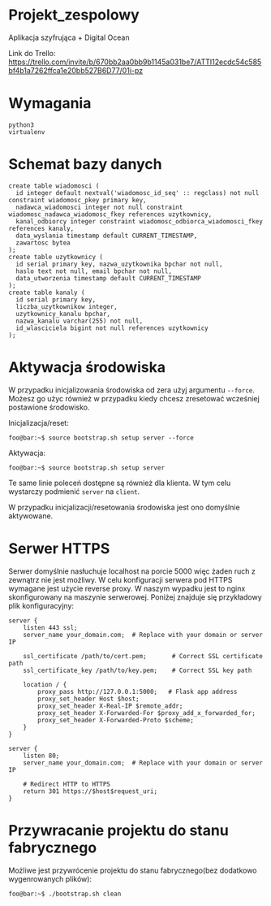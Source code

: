 # Projekt_zespolowy
Aplikacja szyfrująca + Digital Ocean

Link do Trello: https://trello.com/invite/b/670bb2aa0bb9b1145a031be7/ATTI12ecdc54c585bf4b1a7262ffca1e20bb527B6D77/01i-pz

# Wymagania
    python3
    virtualenv

# Schemat bazy danych

```
create table wiadomosci (
  id integer default nextval('wiadomosc_id_seq' :: regclass) not null constraint wiadomosc_pkey primary key, 
  nadawca_wiadomosci integer not null constraint wiadomosc_nadawca_wiadomosc_fkey references uzytkownicy, 
  kanal_odbiorcy integer constraint wiadomosc_odbiorca_wiadomosci_fkey references kanaly, 
  data_wyslania timestamp default CURRENT_TIMESTAMP, 
  zawartosc bytea
);
create table uzytkownicy (
  id serial primary key, nazwa_uzytkownika bpchar not null, 
  haslo text not null, email bpchar not null, 
  data_utworzenia timestamp default CURRENT_TIMESTAMP
);
create table kanaly (
  id serial primary key, 
  liczba_uzytkownikow integer, 
  uzytkownicy_kanalu bpchar, 
  nazwa_kanalu varchar(255) not null, 
  id_wlasciciela bigint not null references uzytkownicy
);
```

# Aktywacja środowiska
W przypadku inicjalizowania środowiska od zera użyj argumentu `--force`.
Możesz go użyc również w przypadku kiedy chcesz zresetować wcześniej postawione środowisko.

Inicjalizacja/reset:
```console
foo@bar:~$ source bootstrap.sh setup server --force
```
Aktywacja:
```console
foo@bar:~$ source bootstrap.sh setup server
```
Te same linie poleceń dostępne są również dla klienta. W tym celu wystarczy podmienić `server` na `client`.

W przypadku inicjalizacji/resetowania środowiska jest ono domyślnie aktywowane.

# Serwer HTTPS
Serwer domyślnie nasłuchuje localhost na porcie 5000 więc żaden ruch z zewnątrz nie jest możliwy. W celu konfiguracji serwera pod HTTPS wymagane jest użycie reverse proxy. W naszym wypadku jest to nginx skonfigurowany na maszynie serwerowej. Poniżej znajduje się przykładowy plik konfiguracyjny:

```
server {
    listen 443 ssl;
    server_name your_domain.com;  # Replace with your domain or server IP

    ssl_certificate /path/to/cert.pem;       # Correct SSL certificate path
    ssl_certificate_key /path/to/key.pem;    # Correct SSL key path

    location / {
        proxy_pass http://127.0.0.1:5000;   # Flask app address
        proxy_set_header Host $host;
        proxy_set_header X-Real-IP $remote_addr;
        proxy_set_header X-Forwarded-For $proxy_add_x_forwarded_for;
        proxy_set_header X-Forwarded-Proto $scheme;
    }
}

server {
    listen 80;
    server_name your_domain.com;  # Replace with your domain or server IP

    # Redirect HTTP to HTTPS
    return 301 https://$host$request_uri;
}
```

# Przywracanie projektu do stanu fabrycznego
Możliwe jest przywrócenie projektu do stanu fabrycznego(bez dodatkowo wygenrowanych plików):
```console
foo@bar:~$ ./bootstrap.sh clean
```
